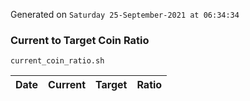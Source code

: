 Generated on `Saturday 25-September-2021 at 06:34:34`

### Current to Target Coin Ratio
`current_coin_ratio.sh`

Date|Current|Target|Ratio
---|---|---|---
